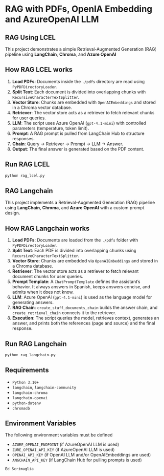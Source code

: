 # RAG with PDFs, OpenIA Embedding and AzureOpenAI LLM

## RAG Using LCEL

This project demonstrates a simple Retrieval-Augmented Generation (RAG) pipeline using **LangChain**, **Chroma**, and **Azure OpenAI**

## How RAG LCEL works

1. **Load PDFs**: Documents inside the `./pdfs` directory are read using `PyPDFDirectoryLoader`.  
2. **Split Text**: Each document is divided into overlapping chunks with `RecursiveCharacterTextSplitter`.  
3. **Vector Store**: Chunks are embedded with `OpenAIEmbeddings` and stored in a Chroma vector database.  
4. **Retriever**: The vector store acts as a retriever to fetch relevant chunks for user queries.  
5. **LLM**: The script uses Azure OpenAI (`gpt-4.1-mini`) with controlled parameters (temperature, token limit).  
6. **Prompt**: A RAG prompt is pulled from LangChain Hub to structure responses.  
7. **Chain**: Query → Retriever → Prompt → LLM → Answer.  
8. **Output**: The final answer is generated based on the PDF content.  

## Run RAG LCEL

```bash
python rag_lcel.py
```

## RAG Langchain

This project implements a Retrieval-Augmented Generation (RAG) pipeline using **LangChain**, **Chroma**, and **Azure OpenAI** with a custom prompt design.  

## How RAG Langchain works

1. **Load PDFs**: Documents are loaded from the `./pdfs` folder with `PyPDFDirectoryLoader`.  
2. **Split Text**: Each PDF is divided into overlapping chunks using `RecursiveCharacterTextSplitter`.  
3. **Vector Store**: Chunks are embedded via `OpenAIEmbeddings` and stored in a Chroma database.  
4. **Retriever**: The vector store acts as a retriever to fetch relevant document chunks for user queries.  
5. **Prompt Template**: A `ChatPromptTemplate` defines the assistant’s behavior. It always answers in Spanish, keeps answers concise, and admits when it does not know.  
6. **LLM**: Azure OpenAI (`gpt-4.1-mini`) is used as the language model for generating answers.  
7. **RAG Chain**: `create_stuff_documents_chain` builds the answer chain, and `create_retrieval_chain` connects it to the retriever.  
8. **Execution**: The script queries the model, retrieves context, generates an answer, and prints both the references (page and source) and the final response.  

## Run RAG Langchain

```bash
python rag_langchain.py
```

## Requirements

- `Python 3.10+`
- `langchain`, `langchain-community`  
- `langchain-chroma`  
- `langchain-openai`  
- `python-dotenv`  
- `chromadb`

## Environment Variables

The following environment variables must be defined

- ```AZURE_OPENAI_ENDPOINT``` (if AzureOpenAI LLM is used)
- ```ZURE_OPENAI_API_KEY``` (if AzureOpenAI LLM is used)
- ```OPENAI_API_KEY``` (if OpenAI LLM and/or OpenAIEmbeddings are used)
- ```ANGCHAIN_API_KEY``` (if LangChain Hub for pulling prompts is used)

```Ed Scrimaglia```
  